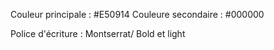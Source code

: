 Couleur principale : #E50914
Couleure secondaire : #000000

Police d'écriture : Montserrat/ Bold et light
